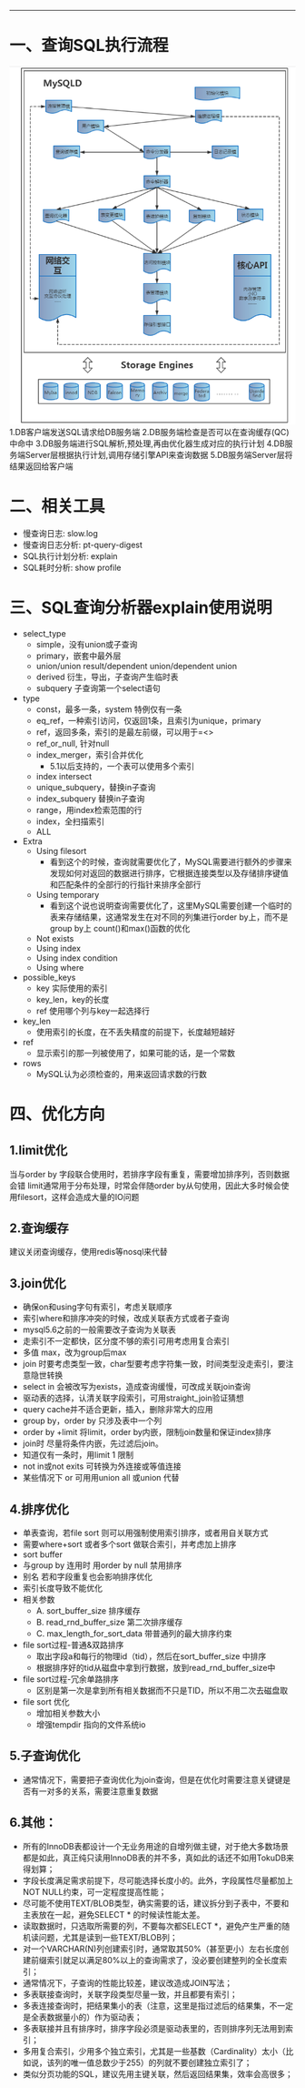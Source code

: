 
<!-- toc --> 

* * * * *

# 一、查询SQL执行流程
![](images/screenshot_1535522892282.png)
1.DB客户端发送SQL请求给DB服务端
2.DB服务端检查是否可以在查询缓存(QC)中命中
3.DB服务端进行SQL解析,预处理,再由优化器生成对应的执行计划
4.DB服务端Server层根据执行计划,调用存储引擎API来查询数据
5.DB服务端Server层将结果返回给客户端

# 二、相关工具
* 慢查询日志: slow.log
* 慢查询日志分析: pt-query-digest
* SQL执行计划分析: explain
* SQL耗时分析: show profile

# 三、SQL查询分析器explain使用说明

* select_type
    * simple，没有union或子查询
    * primary，嵌套中最外层 
    * union/union result/dependent union/dependent union
    * derived 衍生，导出，子查询产生临时表 
    * subquery 子查询第一个select语句
* type
    * const，最多一条，system 特例仅有一条
    * eq_ref，一种索引访问，仅返回1条，且索引为unique，primary
    * ref，返回多条，索引的是最左前缀，可以用于=<>
    * ref_or_null, 针对null
    * index_merger，索引合并优化
        * 5.1以后支持的，一个表可以使用多个索引
    * index intersect
    * unique_subquery，替换in子查询
    * index_subquery 替换in子查询
    * range，用index检索范围的行
    * index，全扫描索引
    * ALL
* Extra
    * Using filesort 
    	* 看到这个的时候，查询就需要优化了，MySQL需要进行额外的步骤来发现如何对返回的数据进行排序，它根据连接类型以及存储排序键值和匹配条件的全部行的行指针来排序全部行
    * Using temporary  
    	* 看到这个说也说明查询需要优化了，这里MySQL需要创建一个临时的表来存储结果，这通常发生在对不同的列集进行order by上，而不是group by上
count()和max()函数的优化
    * Not exists
    * Using index
    * Using index condition
    * Using where
* possible_keys
    * key 实际使用的索引
    * key_len，key的长度
    * ref 使用哪个列与key一起选择行
* key_len
	* 使用索引的长度，在不丢失精度的前提下，长度越短越好
* ref
	* 显示索引的那一列被使用了，如果可能的话，是一个常数
* rows
	* MySQL认为必须检查的，用来返回请求数的行数
 
# 四、优化方向
##  1.limit优化
当与order by 字段联合使用时，若排序字段有重复，需要增加排序列，否则数据会错
limit通常用于分布处理，时常会伴随order by从句使用，因此大多时候会使用filesort，这样会造成大量的IO问题

## 2.查询缓存
建议关闭查询缓存，使用redis等nosql来代替

## 3.join优化
* 确保on和using字句有索引，考虑关联顺序
* 索引where和排序冲突的时候，改成关联表方式或者子查询
* mysql5.6之前的一般需要改子查询为关联表
* 走索引不一定都快，区分度不够的索引可用考虑用复合索引
* 多值 max，改为group后max
* join 时要考虑类型一致，char型要考虑字符集一致，时间类型没走索引，要注意隐世转换
* select in 会被改写为exists，造成查询缓慢，可改成关联join查询
* 驱动表的选择，认清关联字段索引，可用straight_join验证猜想
* query cache并不适合更新，插入，删除非常大的应用
* group by，order by 只涉及表中一个列
* order by +limit 将limit，order by内嵌，限制join数量和保证index排序
* join时 尽量将条件内嵌，先过滤后join。
* 知道仅有一条时，用limit 1 限制
* not in或not exits 可转换为外连接或等值连接
* 某些情况下 or 可用用union all 或union 代替

## 4.排序优化
* 单表查询，若file sort 则可以用强制使用索引排序，或者用自关联方式
* 需要where+sort 或者多个sort 做联合索引，并考虑加上排序
* sort buffer
* 与group by 连用时 用order by null 禁用排序
* 别名 若和字段重复也会影响排序优化
* 索引长度导致不能优化
* 相关参数
    * A. sort_buffer_size 排序缓存
    * B. read_rnd_buffer_size 第二次排序缓存
    * C. max_length_for_sort_data 带普通列的最大排序约束
* file sort过程-普通&双路排序
    * 取出字段a和每行的物理id（tid），然后在sort_buffer_size 中排序
    * 根据排序好的tid从磁盘中拿到行数据，放到read_rnd_buffer_size中
* file sort过程-冗余单路排序
    * 区别是第一次是拿到所有相关数据而不只是TID，所以不用二次去磁盘取
* file sort 优化
    * 增加相关参数大小
    * 增强tempdir 指向的文件系统io

## 5.子查询优化
* 通常情况下，需要把子查询优化为join查询，但是在优化时需要注意关键键是否有一对多的关系，需要注意重复数据

## 6.其他：
* 所有的InnoDB表都设计一个无业务用途的自增列做主键，对于绝大多数场景都是如此，真正纯只读用InnoDB表的并不多，真如此的话还不如用TokuDB来得划算；
* 字段长度满足需求前提下，尽可能选择长度小的。此外，字段属性尽量都加上NOT NULL约束，可一定程度提高性能；
* 尽可能不使用TEXT/BLOB类型，确实需要的话，建议拆分到子表中，不要和主表放在一起，避免SELECT * 的时候读性能太差。
* 读取数据时，只选取所需要的列，不要每次都SELECT *，避免产生严重的随机读问题，尤其是读到一些TEXT/BLOB列；
* 对一个VARCHAR(N)列创建索引时，通常取其50%（甚至更小）左右长度创建前缀索引就足以满足80%以上的查询需求了，没必要创建整列的全长度索引；
* 通常情况下，子查询的性能比较差，建议改造成JOIN写法；
* 多表联接查询时，关联字段类型尽量一致，并且都要有索引；
* 多表连接查询时，把结果集小的表（注意，这里是指过滤后的结果集，不一定是全表数据量小的）作为驱动表；
* 多表联接并且有排序时，排序字段必须是驱动表里的，否则排序列无法用到索引；
* 多用复合索引，少用多个独立索引，尤其是一些基数（Cardinality）太小（比如说，该列的唯一值总数少于255）的列就不要创建独立索引了；
* 类似分页功能的SQL，建议先用主键关联，然后返回结果集，效率会高很多；
